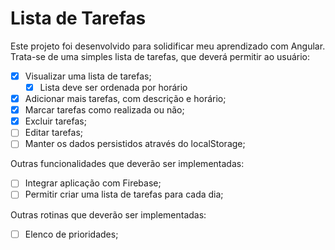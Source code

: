 # Lista de Tarefas

Este projeto foi desenvolvido para solidificar meu aprendizado com Angular.
Trata-se de uma simples lista de tarefas, que deverá permitir ao usuário:

- [x] Visualizar uma lista de tarefas;
    - [x] Lista deve ser ordenada por horário
- [x] Adicionar mais tarefas, com descrição e horário;
- [x] Marcar tarefas como realizada ou não;
- [x] Excluir tarefas;
- [ ] Editar tarefas;
- [ ] Manter os dados persistidos através do localStorage;

Outras funcionalidades que deverão ser implementadas:

- [ ] Integrar aplicação com Firebase;
- [ ] Permitir criar uma lista de tarefas para cada dia;

Outras rotinas que deverão ser implementadas:

- [ ] Elenco de prioridades;
